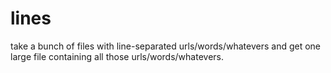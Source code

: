 # lines
take a bunch of files with line-separated urls/words/whatevers and get one large file containing all those urls/words/whatevers.